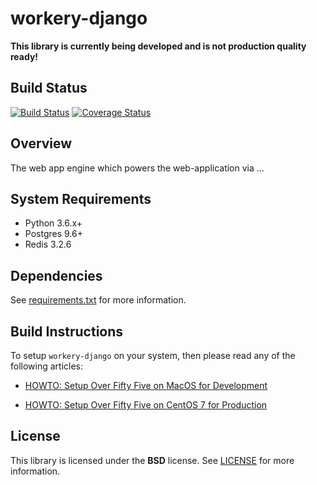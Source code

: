 # workery-django
**This library is currently being developed and is not production quality ready!**

## Build Status
[![Build Status](https://travis-ci.org/over55/workery-django.svg?branch=master)](https://travis-ci.org/over55/workery-django)
[![Coverage Status](https://coveralls.io/repos/github/over55/workery-django/badge.svg?branch=master)](https://coveralls.io/github/over55/workery-django?branch=master)

## Overview
The web app engine which powers the web-application via ...

## System Requirements
* Python 3.6.x+
* Postgres 9.6+
* Redis 3.2.6

## Dependencies
See [requirements.txt](https://github.com/over55/workery-django/blob/master/DEVELOPER_NOTES.md) for more information.

## Build Instructions
To setup ``workery-django`` on your system, then please read any of the following articles:

* [HOWTO: Setup Over Fifty Five on MacOS for Development](https://github.com/over55/workery-django/wiki/Setup-Project-on-MacOS)

* [HOWTO: Setup Over Fifty Five on CentOS 7 for Production](https://github.com/over55/workery-django/wiki/Setup-Project-on-DigitalOcean-CentOS-7)

## License
This library is licensed under the **BSD** license. See [LICENSE](LICENSE) for more information.
